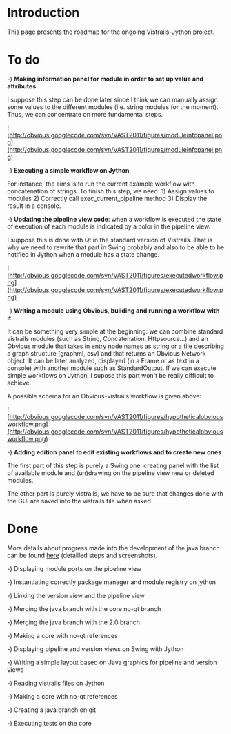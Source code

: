 # Introduction #

This page presents the roadmap for the ongoing Vistrails-Jython project.

# To do #

-) **Making information panel for module in order to set up value and attributes.**

I suppose this step can be done later since I think we can manually assign some values to the different modules (i.e. string modules for the moment). Thus, we can concentrate on more fundamental steps.

![http://obvious.googlecode.com/svn/VAST2011/figures/moduleinfopanel.png](http://obvious.googlecode.com/svn/VAST2011/figures/moduleinfopanel.png)

-) **Executing a simple workflow on Jython**

For instance, the aims is to run the current example workflow with concatenation of strings. To finish this step, we need: 1) Assign values to modules 2) Correctly call exec\_current\_pipeline method 3) Display the result in a console.

-) **Updating the pipeline view code**: when a workflow is executed the state of execution of each module is indicated by a color in the pipeline view.

I suppose this is done with Qt in the standard version of Vistrails. That is why we need to rewrite that part in Swing probably and also to be able to be notified in Jython when a module has a state change.

![http://obvious.googlecode.com/svn/VAST2011/figures/executedworkflow.png](http://obvious.googlecode.com/svn/VAST2011/figures/executedworkflow.png)

-) **Writing a module using Obvious, building and running a workflow with it.**


It can be something very simple at the beginning: we can combine standard vistrails modules (such as String, Concatenation, Httpsource...) and an Obvious module that takes in entry node names as string or a file describing a graph structure (graphml, csv) and that returns an Obvious Network object.
It can be later analyzed, displayed (in a Frame or as text in a console) with another module such as StandardOutput. If we can execute simple workflows on Jython, I supose this part won't be really difficult to achieve.

A possible schema for an Obvious-vistrails workflow is given above:

![http://obvious.googlecode.com/svn/VAST2011/figures/hypotheticalobviousworkflow.png](http://obvious.googlecode.com/svn/VAST2011/figures/hypotheticalobviousworkflow.png)

-) **Adding edition panel to edit existing workflows and to create new ones**

The first part of this step is purely a Swing one: creating panel with the list of available module and (un)drawing on the pipeline view new or deleted modules.

The other part is purely vistrails, we have to be sure that changes done with the GUI are saved into the vistrails file when asked.

# Done #

More details about progress made into the development of the java branch can be found [here](JavaVistrails.md) (detailled steps and screenshots).

-) Displaying module ports on the pipeline view

-) Instantiating correctly package manager and module registry on jython

-) Linking the version view and the pipeline view

-) Merging the java branch with the core no-qt branch

-) Merging the java branch with the 2.0 branch

-) Making a core with no-qt references

-) Displaying pipeline and version views on Swing with
Jython

-) Writing a simple layout based on Java graphics for pipeline and version views

-) Reading vistrails files on Jython

-) Making a core with no-qt references

-) Creating a java branch on git

-) Executing tests on the core